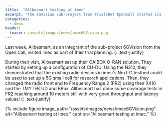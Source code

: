 ```yaml
---
title:  "Allbesmart testing at imec"
excerpt: "The 6GVision sub-project from TrialsNet OpenCall started its testing activity in imec"
categories: 
  - News
header:
  teaser: /assets/images/news/imec6GVision.png
---
```

Last week, Allbesmart, as an integrant of the sub-project 6GVision from the Open Call, visited imec as part of their trial planning. 
{: .text-justify}

During their visit, Allbesmart set up their OAIBOX O-RAN solution. They started by setting up a configuration of CU-DU. Using the N310, they demonstrated that the existing radio devices in imec's Next-G testbed could be used to set up a 5G small cell for research applications. Then, they changed the radio front end to Frequency Range 2 (FR2) using their X410 and the TMYTEK UD and BBox. Allbesmart has done some coverage tests in FR2 reaching around 10 meters still with very good throughput and latency values!
{: .text-justify}

{% include figure image_path="/assets/images/news/imec6GVision.png" alt="Allbesmart testing at imec." caption="Allbesmart testing at imec." %}



